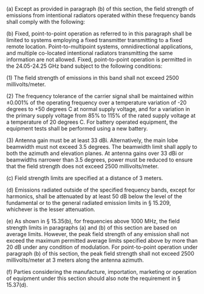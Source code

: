 (a) Except as provided in paragraph (b) of this section, the field strength of emissions from intentional radiators operated within these frequency bands shall comply with the following:
                                    

(b) Fixed, point-to-point operation as referred to in this paragraph shall be limited to systems employing a fixed transmitter transmitting to a fixed remote location. Point-to-multipoint systems, omnidirectional applications, and multiple co-located intentional radiators transmitting the same information are not allowed. Fixed, point-to-point operation is permitted in the 24.05-24.25 GHz band subject to the following conditions:

(1) The field strength of emissions in this band shall not exceed 2500 millivolts/meter.

(2) The frequency tolerance of the carrier signal shall be maintained within ±0.001% of the operating frequency over a temperature variation of -20 degrees to +50 degrees C at normal supply voltage, and for a variation in the primary supply voltage from 85% to 115% of the rated supply voltage at a temperature of 20 degrees C. For battery operated equipment, the equipment tests shall be performed using a new battery.

(3) Antenna gain must be at least 33 dBi. Alternatively, the main lobe beamwidth must not exceed 3.5 degrees. The beamwidth limit shall apply to both the azimuth and elevation planes. At antenna gains over 33 dBi or beamwidths narrower than 3.5 degrees, power must be reduced to ensure that the field strength does not exceed 2500 millivolts/meter.

(c) Field strength limits are specified at a distance of 3 meters.

(d) Emissions radiated outside of the specified frequency bands, except for harmonics, shall be attenuated by at least 50 dB below the level of the fundamental or to the general radiated emission limits in § 15.209, whichever is the lesser attenuation.

(e) As shown in § 15.35(b), for frequencies above 1000 MHz, the field strength limits in paragraphs (a) and (b) of this section are based on average limits. However, the peak field strength of any emission shall not exceed the maximum permitted average limits specified above by more than 20 dB under any condition of modulation. For point-to-point operation under paragraph (b) of this section, the peak field strength shall not exceed 2500 millivolts/meter at 3 meters along the antenna azimuth.

(f) Parties considering the manufacture, importation, marketing or operation of equipment under this section should also note the requirement in § 15.37(d).


